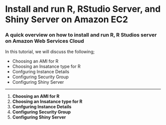 # Install and run R, RStudio Server, and Shiny Server on Amazon EC2
<h3>A quick overview on how to install and run R, R Studios server on Amazon Web Services Cloud</h3>
In this tutorial, we will discuss the following;
<ul>
  <li>Choosing an AMI for R</li>
  <li>Choosing an Insatance type for R</li>
  <li>Confguring Instance Details</li>
  <li>Configuring Security Group</li>
  <li>Configuring Shiny Server</li>
</ul>
<hr>
<ol>
  <li><b>Choosing an AMI for R</b></li>
  <li><b>Choosing an Insatance type for R</b></li>
  <li><b>Confguring Instance Details</b></li>
  <li><b>Configuring Security Group</b></li>
  <li><b>Configuring Shiny Server</b></li>
</ol>
